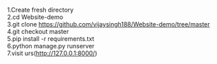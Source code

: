 1.Create fresh directory<br>
2.cd Website-demo <br>
3.git clone https://github.com/vijaysingh188/Website-demo/tree/master<br>
4.git checkout master<br>
5.pip install -r requirements.txt<br>
6.python manage.py runserver<br>
7.visit urs(http://127.0.0.1:8000/)<br>
